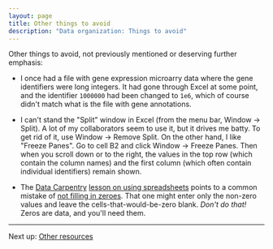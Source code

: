 ```yaml
---
layout: page
title: Other things to avoid
description: "Data organization: Things to avoid"
---
```


Other things to avoid, not previously mentioned or deserving further emphasis:

- I once had a file with gene expression microarry data where the gene
  identifiers were long integers. It had gone through Excel at some
  point, and the identifier `1000000` had been changed to `1e6`, which
  of course didn't match what is the file with gene annotations.

- I can't stand the "Split" window in Excel (from the menu bar, Window
  → Split). A lot of my collaborators seem to use it, but it drives me
  batty. To get rid of it, use Window → Remove Split. On the other
  hand, I like "Freeze Panes". Go to cell B2 and click Window → Freeze
  Panes. Then when you scroll down or to the right, the values in the
  top row (which contain the column names) and the first column (which
  often contain individual identifiers) remain shown.

- The [Data Carpentry](http://datacarpentry.org/)
  [lesson on using spreadsheets](https://github.com/datacarpentry/excel-ecology)
  points to a common mistake of
  [not filling in zeroes](https://github.com/datacarpentry/excel-ecology/blob/gh-pages/02-common-mistakes.md).
  That one might enter only the non-zero values and leave the
  cells-that-would-be-zero blank. *Don't do that!* Zeros are data, and
  you'll need them.

---

Next up: [Other resources](resources.html)
